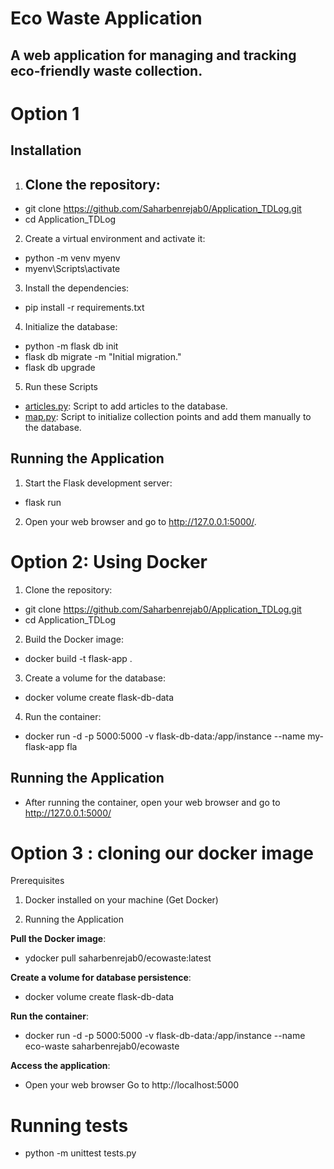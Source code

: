 # Eco Waste Application

## A web application for managing and tracking eco-friendly waste collection.

# Option 1
## Installation

1. Clone the repository:
    ---
- git clone https://github.com/Saharbenrejab0/Application_TDLog.git
- cd Application_TDLog
    

2. Create a virtual environment and activate it:
    
- python -m venv myenv
- myenv\Scripts\activate 
    

3. Install the dependencies:
    
- pip install -r requirements.txt
    


4. Initialize the database:
    
- python -m flask db init  
- flask db migrate -m "Initial migration."
- flask db upgrade
    

5. Run these Scripts

- [articles.py](http://vscodecontentref/10): Script to add articles to the database.
- [map.py](http://vscodecontentref/11): Script to initialize collection points and add them manually to the database.

## Running the Application

1. Start the Flask development server:
    
- flask run
    

2. Open your web browser and go to http://127.0.0.1:5000/.


# Option 2: Using Docker

1. Clone the repository:
- git clone https://github.com/Saharbenrejab0/Application_TDLog.git
- cd Application_TDLog

2. Build the Docker image:
- docker build -t flask-app .

3. Create a volume for the database:
- docker volume create flask-db-data

4. Run the container:
- docker run -d -p 5000:5000 -v flask-db-data:/app/instance --name my-flask-app fla
## Running the Application

- After running the container, open your web browser and go to http://127.0.0.1:5000/


# Option 3 : cloning our docker image

Prerequisites

1. Docker installed on your machine (Get Docker)

2. Running the Application

**Pull the Docker image**:

- ydocker pull saharbenrejab0/ecowaste:latest

**Create a volume for database persistence**:

- docker volume create flask-db-data

**Run the container**:

- docker run -d -p 5000:5000 -v flask-db-data:/app/instance --name eco-waste saharbenrejab0/ecowaste

**Access the application**:

- Open your web browser
Go to http://localhost:5000

# Running tests
- python -m unittest tests.py
